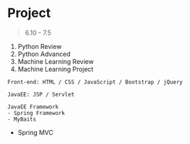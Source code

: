 # Project

> 6.10 - 7.5

1. Python Review
2. Python Advanced
3. Machine Learning Review
4. Machine Learning Project

```
Front-end: HTML / CSS / JavaScript / Bootstrap / jQuery

JavaEE: JSP / Servlet

JavaEE Framework
- Spring Framework
- MyBaits
```
- Spring MVC 


